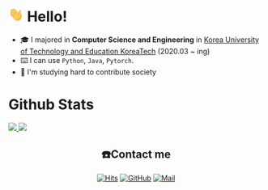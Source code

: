 # <img  src="https://raw.githubusercontent.com/ABSphreak/ABSphreak/master/gifs/Hi.gif" width="30px">  Hello! 
- 🎓 I majored in **Computer Science and Engineering** in [Korea University of Technology and Education KoreaTech](https://www.koreatech.ac.kr/kor/Main.do) (2020.03 ~ ing)
- ⌨️  I can use `Python`, `Java`, `Pytorch`.
- 🤔 I'm studying hard to contribute society

# Github Stats
<a href='#'>
 <img src = "https://github-readme-stats.vercel.app/api?username=gpwjd01&theme=react&show_icons=true&hide_border=true" height = "180px">
 <img src = "https://github-readme-stats.vercel.app/api/top-langs/?username=gpwjd01&theme=react&layout=compact" height = "180px">
</a>
<div align=center>
 

## ☎️Contact me
  
[![Hits](https://hits.seeyoufarm.com/api/count/incr/badge.svg?url=https://github.com/gpwjd01)](https://hits.seeyoufarm.com)
[![GitHub](http://img.shields.io/badge/GitHub-Black?style=flat-square&logo=github&link=https://github.com/gpwjd01)](https://github.com/gpwjd01)
[![Mail](https://img.shields.io/badge/Gmail-d14836?style=flat-square&logo=Gmail&logoColor=white&link=mailto:pkej14@gmail.com)](mailto:pkej14@gmail.com)
</div>
